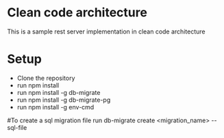 # Clean code architecture

This is a sample rest server implementation in clean code architecture

# Setup

- Clone the repository
- run npm install
- run npm install -g db-migrate
- run npm install -g db-migrate-pg
- run npm install -g env-cmd

#To create a sql migration file
run db-migrate create <migration_name> --sql-file
